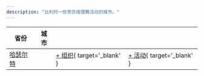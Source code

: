 ```yaml
---
description: "比利时一些举办摇摆舞活动的城市。"
---
```


| 省份 | 城市 | | |
| --- | --- | --- | --- |
| [哈瑟尔特](by_city.md#hasselt) | | [+ 组织](https://github.com/swingdance/orgs/issues/new?assignees=&labels=add+org&projects=&template=02-add_entity.yml&title=%5Bfr_BE%5D%20%3CName%3E&region=fr_BE&province=Hasselt&city=Hasselt){ target='_blank' } | [+ 活动](https://github.com/swingdance/events/issues/new?assignees=&labels=add+event&projects=&template=02-add_entity.yml&title=%5B2024%2Ffr_BE%5D%20%3CName%3E&region=fr_BE&province=Hasselt&city=Hasselt&org_id=&date_starts=2024-&date_ends=2024-){ target='_blank' } |

